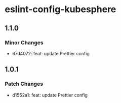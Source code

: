 # eslint-config-kubesphere

## 1.1.0

### Minor Changes

- 67d4072: feat: update Prettier config

## 1.0.1

### Patch Changes

- d1552a1: feat: update Prettier config
